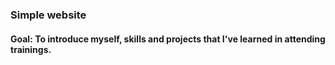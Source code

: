 ### Simple website
#### Goal: To introduce myself, skills and projects that I've learned in attending trainings.

